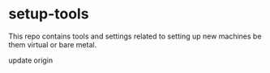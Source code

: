 # setup-tools

This repo contains tools and settings related to setting up new machines be them virtual or bare metal.

update origin